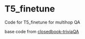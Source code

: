 # T5_finetune

Code for T5_finetune for multihop QA

base code from [closedbook-triviaQA](https://github.com/priya-dwivedi/Deep-Learning/blob/master/trivia-bot-t5/T5-ClosedBook-TriviaQA-Github.ipynb)
